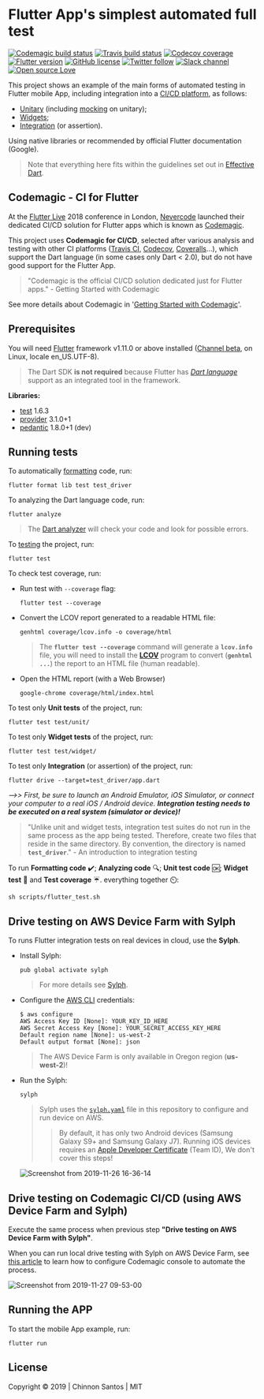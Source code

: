 # Flutter App's simplest automated full test

[![Codemagic build status](https://api.codemagic.io/apps/5ddbe31c011bc93c37050c9f/5ddbe31c011bc93c37050c9e/status_badge.svg)](https://codemagic.io/apps/5ddbe31c011bc93c37050c9f/5ddbe31c011bc93c37050c9e/latest_build) [![Travis build status](https://img.shields.io/travis/chinnonsantos/full_testing_flutter/master?logo=travis)](https://travis-ci.org/chinnonsantos/full_testing_flutter) [![Codecov coverage](https://codecov.io/gh/chinnonsantos/full_testing_flutter/branch/master/graph/badge.svg)](https://codecov.io/gh/chinnonsantos/full_testing_flutter) [![Flutter version](https://img.shields.io/badge/flutter-v1.11.0-blue?logo=flutter)](https://flutter.dev/docs/get-started/install) [![GitHub license](https://img.shields.io/github/license/chinnonsantos/full_testing_flutter)](https://choosealicense.com/licenses/mit/) [![Twitter follow](https://img.shields.io/twitter/follow/chinnonsantos?label=follow&style=flat&logo=twitter)](https://twitter.com/intent/follow?screen_name=chinnonsantos) [![Slack channel](https://img.shields.io/badge/slack-%23geral-blueviolet?logo=slack)](https://join.slack.com/t/chinnonsantos-nudemo/signup) [![Open source Love](https://badges.frapsoft.com/os/v2/open-source.svg?v=103)](https://github.com/ellerbrock/open-source-badges/)

This project shows an example of the main forms of automated testing in Flutter mobile App, including integration into a [CI/CD platform][], as follows:

- [Unitary][] (including [mocking][] on unitary);
- [Widgets][];
- [Integration][] (or assertion).

Using native libraries or recommended by official Flutter documentation (Google).

> Note that everything here fits within the guidelines set out in [Effective Dart][].

[CI/CD platform]: https://en.wikipedia.org/wiki/CI/CD
[Unitary]: https://flutter.dev/docs/cookbook/testing/unit/introduction
[mocking]: https://flutter.dev/docs/cookbook/testing/unit/mocking
[Widgets]: https://flutter.dev/docs/cookbook/testing/widget/introduction
[Integration]: https://flutter.dev/docs/cookbook/testing/integration/introduction
[Effective Dart]: https://www.dartlang.org/guides/language/effective-dart

## Codemagic - CI for Flutter

At the [Flutter Live][] 2018 conference in London, [Nevercode][] launched their dedicated CI/CD solution for Flutter apps which is known as [Codemagic][].

This project uses **Codemagic for CI/CD**, selected after various analysis and testing with other CI platforms ([Travis CI][], [Codecov][], [Coveralls][]...), which support the Dart language (in some cases only Dart < 2.0), but do not have good support for the Flutter App.

> "Codemagic is the official CI/CD solution dedicated just for Flutter apps."
> \- Getting Started with Codemagic

See more details about Codemagic in '[Getting Started with Codemagic]'.

[Flutter Live]: https://developers.google.com/events/flutter-live/
[Nevercode]: https://nevercode.io/
[Codemagic]: https://codemagic.io/
[Travis CI]: https://travis-ci.org/
[Codecov]: https://codecov.io/
[Coveralls]: https://coveralls.io/
[Getting Started with Codemagic]: https://blog.codemagic.io/getting-started-with-codemagic/

## Prerequisites

You will need [Flutter][] framework v1.11.0 or above installed ([Channel beta][], on Linux, locale en_US.UTF-8).

> The Dart SDK **is not required** because Flutter has _[Dart language][]_ support as an integrated tool in the framework.

[Flutter]: https://flutter.dev/
[Channel beta]: https://github.com/flutter/flutter/wiki/Flutter-build-release-channels#beta
[Dart language]: https://dart.dev/

**Libraries:**

- [test][] 1.6.3
- [provider][] 3.1.0+1
- [pedantic][] 1.8.0+1 (dev)

[test]: https://pub.dev/packages/test
[provider]: https://pub.dev/packages/provider
[pedantic]: https://pub.dev/packages/pedantic

## Running tests

To automatically [formatting][] code, run:

    flutter format lib test test_driver

[formatting]: https://flutter.dev/docs/development/tools/formatting

To analyzing the Dart language code, run:

    flutter analyze

> The [Dart analyzer][] will check your code and look for possible errors.

[Dart analyzer]: https://flutter.dev/docs/testing/debugging#the-dart-analyzer

To [testing] the project, run:

    flutter test

[testing]: https://flutter.dev/docs/testing

To check test coverage, run:

- Run test with `--coverage` flag:

      flutter test --coverage

- Convert the LCOV report generated to a readable HTML file:

      genhtml coverage/lcov.info -o coverage/html

  > The **`flutter test --coverage`** command will generate a **`lcov.info`** file, you will need to install the **[LCOV][]** program to convert (**`genhtml ...`**) the report to an HTML file (human readable).

- Open the HTML report (with a Web Browser)

      google-chrome coverage/html/index.html

[LCOV]: http://ltp.sourceforge.net/coverage/lcov.php

To test only **Unit tests** of the project, run:

    flutter test test/unit/

To test only **Widget tests** of the project, run:

    flutter test test/widget/

To test only **Integration** (or assertion) of the project, run:

    flutter drive --target=test_driver/app.dart

_-->> First, be sure to launch an Android Emulator, iOS Simulator, or connect your computer to a real iOS / Android device. **Integration testing needs to be executed on a real system (simulator or device)!**_

> "Unlike unit and widget tests, integration test suites do not run in the same process as the app being tested. Therefore, create two files that reside in the same directory. By convention, the directory is named **`test_driver`**."
> \- An introduction to integration testing

To run **Formatting code** ✔️; **Analyzing code** 🔍; **Unit test code** 🆗; **Widget test** 📲 and **Test coverage** ☔️. everything together ⏲️:

    sh scripts/flutter_test.sh

## Drive testing on AWS Device Farm with Sylph

To runs Flutter integration tests on real devices in cloud, use the **Sylph**.

- Install Sylph:

      pub global activate sylph

    > For more details see [Sylph][].

- Configure the [AWS CLI][] credentials:

      $ aws configure
      AWS Access Key ID [None]: YOUR_KEY_ID_HERE
      AWS Secret Access Key [None]: YOUR_SECRET_ACCESS_KEY_HERE
      Default region name [None]: us-west-2
      Default output format [None]: json

    > The AWS Device Farm is only available in Oregon region (**us-west-2**)!

- Run the Sylph:

      sylph

    > Sylph uses the [`sylph.yaml`][] file in this repository to configure and run device on AWS.
    >> By default, it has only two Android devices (Samsung Galaxy S9+ and Samsung Galaxy J7).
    >> Running iOS devices requires an [Apple Developer Certificate] (Team ID), We don't cover this steps!

  ![Screenshot from 2019-11-26 16-36-14](https://user-images.githubusercontent.com/3258293/69670720-47cb2300-1073-11ea-8035-1754d43ae395.png)

[Sylph]: https://github.com/mmcc007/sylph
[AWS CLI]: https://docs.aws.amazon.com/cli/latest/userguide/cli-chap-configure.html
[`sylph.yaml`]: https://github.com/chinnonsantos/full_testing_flutter/blob/master/sylph.yaml
[Apple Developer Certificate]: https://developer.apple.com/account/#/membership

## Drive testing on Codemagic CI/CD (using AWS Device Farm and Sylph)

Execute the same process when previous step **"Drive testing on AWS Device Farm with Sylph"**.

When you can run local drive testing with Sylph on AWS Device Farm, see [this article] to learn how to configure Codemagic console to automate the process.

![Screenshot from 2019-11-27 09-53-00](https://user-images.githubusercontent.com/3258293/69724965-d71c1900-10fb-11ea-870b-b6d3aab44e2b.png)

[this article]: https://blog.codemagic.io/flutter-ci-cd-with-codemagic-sylph-aws-device-farm/

## Running the APP

To start the mobile App example, run:

    flutter run

## License

Copyright © 2019 | Chinnon Santos | MIT
